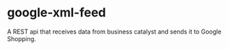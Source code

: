 # google-xml-feed

A REST api that receives data from business catalyst and sends it to Google Shopping.
